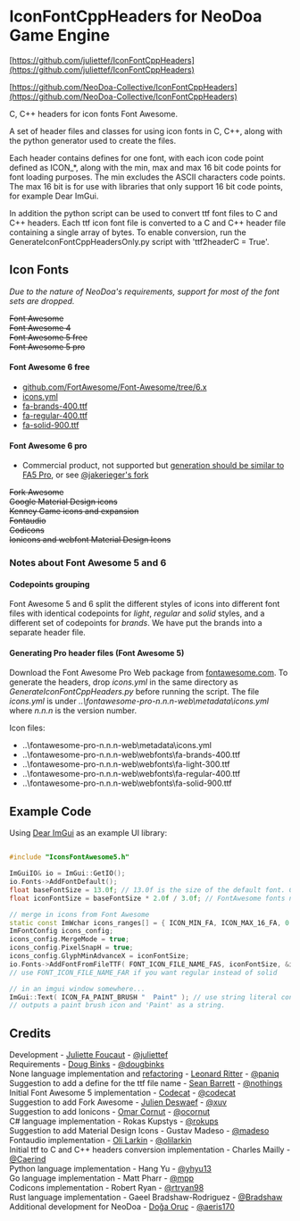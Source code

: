 # IconFontCppHeaders for NeoDoa Game Engine

[https://github.com/juliettef/IconFontCppHeaders](https://github.com/juliettef/IconFontCppHeaders)

[https://github.com/NeoDoa-Collective/IconFontCppHeaders](https://github.com/NeoDoa-Collective/IconFontCppHeaders)

C, C++ headers for icon fonts Font Awesome.

A set of header files and classes for using icon fonts in C, C++, along with the python generator used to create the files.

Each header contains defines for one font, with each icon code point defined as ICON_*, along with the min, max and max 16 bit code points for font loading purposes. The min excludes the ASCII characters code points. The max 16 bit is for use with libraries that only support 16 bit code points, for example Dear ImGui.

In addition the python script can be used to convert ttf font files to C and C++ headers. 
Each ttf icon font file is converted to a C and C++ header file containing a single array of bytes. 
To enable conversion, run the GenerateIconFontCppHeadersOnly.py script with 'ttf2headerC = True'. 

## Icon Fonts

*Due to the nature of NeoDoa's requirements, support for most of the font sets are dropped.*

~~Font Awesome~~  
~~Font Awesome 4~~  
~~Font Awesome 5 free~~  
~~Font Awesome 5 pro~~

#### Font Awesome 6 free
* [github.com/FortAwesome/Font-Awesome/tree/6.x](https://github.com/FortAwesome/Font-Awesome/tree/6.x)
* [icons.yml](https://github.com/FortAwesome/Font-Awesome/blob/6.x/metadata/icons.yml)
* [fa-brands-400.ttf](https://github.com/FortAwesome/Font-Awesome/blob/6.x/webfonts/fa-brands-400.ttf)
* [fa-regular-400.ttf](https://github.com/FortAwesome/Font-Awesome/blob/6.x/webfonts/fa-regular-400.ttf)
* [fa-solid-900.ttf](https://github.com/FortAwesome/Font-Awesome/blob/6.x/webfonts/fa-solid-900.ttf)

#### Font Awesome 6 pro
* Commercial product, not supported but [generation should be similar to FA5 Pro](#notes-about-font-awesome-5-and-6), or see [@jakerieger's fork](https://github.com/jakerieger/IconFontCppHeaders)

~~Fork Awesome~~  
~~Google Material Design icons~~  
~~Kenney Game icons and expansion~~  
~~Fontaudio~~  
~~Codicons~~  
~~Ionicons and webfont Material Design Icons~~

### Notes about Font Awesome 5 and 6
#### Codepoints grouping
Font Awesome 5 and 6 split the different styles of icons into different font files with identical codepoints for *light*, *regular* and *solid* styles, and a different set of codepoints for *brands*. We have put the brands into a separate header file.
#### Generating Pro header files (Font Awesome 5)
Download the Font Awesome Pro Web package from [fontawesome.com](https://fontawesome.com). To generate the headers, drop *icons.yml* in the same directory as *GenerateIconFontCppHeaders.py* before running the script. The file *icons.yml* is under *..\fontawesome-pro-n.n.n-web\metadata\icons.yml* where *n.n.n* is the version number.

Icon files: 

* ..\fontawesome-pro-n.n.n-web\metadata\icons.yml  
* ..\fontawesome-pro-n.n.n-web\webfonts\fa-brands-400.ttf  
* ..\fontawesome-pro-n.n.n-web\webfonts\fa-light-300.ttf  
* ..\fontawesome-pro-n.n.n-web\webfonts\fa-regular-400.ttf  
* ..\fontawesome-pro-n.n.n-web\webfonts\fa-solid-900.ttf


## Example Code

Using [Dear ImGui](https://github.com/ocornut/imgui) as an example UI library:

```Cpp

#include "IconsFontAwesome5.h"

ImGuiIO& io = ImGui::GetIO();
io.Fonts->AddFontDefault();
float baseFontSize = 13.0f; // 13.0f is the size of the default font. Change to the font size you use.
float iconFontSize = baseFontSize * 2.0f / 3.0f; // FontAwesome fonts need to have their sizes reduced by 2.0f/3.0f in order to align correctly

// merge in icons from Font Awesome
static const ImWchar icons_ranges[] = { ICON_MIN_FA, ICON_MAX_16_FA, 0 };
ImFontConfig icons_config; 
icons_config.MergeMode = true; 
icons_config.PixelSnapH = true; 
icons_config.GlyphMinAdvanceX = iconFontSize;
io.Fonts->AddFontFromFileTTF( FONT_ICON_FILE_NAME_FAS, iconFontSize, &icons_config, icons_ranges );
// use FONT_ICON_FILE_NAME_FAR if you want regular instead of solid

// in an imgui window somewhere...
ImGui::Text( ICON_FA_PAINT_BRUSH "  Paint" ); // use string literal concatenation
// outputs a paint brush icon and 'Paint' as a string.
```

## Credits

Development - [Juliette Foucaut](http://www.enkisoftware.com/about.html#juliette) - [@juliettef](https://github.com/juliettef)  
Requirements - [Doug Binks](http://www.enkisoftware.com/about.html#doug) - [@dougbinks](https://github.com/dougbinks)  
None language implementation and [refactoring](https://gist.github.com/paniq/4a734e9d8e86a2373b5bc4ca719855ec) - [Leonard Ritter](http://www.leonard-ritter.com/) - [@paniq](https://github.com/paniq)  
Suggestion to add a define for the ttf file name - [Sean Barrett](https://nothings.org/) - [@nothings](https://github.com/nothings)  
Initial Font Awesome 5 implementation - [Codecat](https://codecat.nl/) - [@codecat](https://github.com/codecat)  
Suggestion to add Fork Awesome - [Julien Deswaef](http://xuv.be/) - [@xuv](https://github.com/xuv)  
Suggestion to add Ionicons - [Omar Cornut](http://www.miracleworld.net/) - [@ocornut](https://github.com/ocornut)  
C# language implementation - Rokas Kupstys - [@rokups](https://github.com/rokups)  
Suggestion to add Material Design Icons - Gustav Madeso - [@madeso](https://github.com/madeso)  
Fontaudio implementation - [Oli Larkin](https://www.olilarkin.co.uk/) - [@olilarkin](https://github.com/olilarkin)  
Initial ttf to C and C++ headers conversion implementation - Charles Mailly - [@Caerind](https://github.com/Caerind)  
Python language implementation - Hang Yu - [@yhyu13](https://github.com/yhyu13)  
Go language implementation - Matt Pharr - [@mpp](https://github.com/mmp)  
Codicons implementation - Robert Ryan - [@rtryan98](https://github.com/rtryan98)  
Rust language implementation - Gaeel Bradshaw-Rodriguez - [@Bradshaw](https://github.com/Bradshaw)  
Additional development for NeoDoa - [Doğa Oruç](aeris170.github.io) - [@aeris170](https://github.com/aeris170)